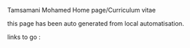 Tamsamani Mohamed Home page/Curriculum vitae


this page has been auto generated from local automatisation.

links to go :
